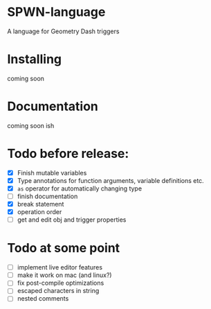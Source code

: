 # SPWN-language

A language for Geometry Dash triggers

# Installing

coming soon

# Documentation

coming soon ish

# Todo before release:

- [x] Finish mutable variables
- [x] Type annotations for function arguments, variable definitions etc.
- [x] `as` operator for automatically changing type
- [ ] finish documentation
- [x] break statement
- [x] operation order
- [ ] get and edit obj and trigger properties

# Todo at some point

- [ ] implement live editor features
- [ ] make it work on mac (and linux?)
- [ ] fix post-compile optimizations
- [ ] escaped characters in string
- [ ] nested comments
